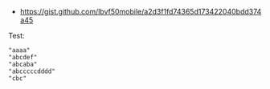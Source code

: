 - https://gist.github.com/lbvf50mobile/a2d3f1fd74365d173422040bdd374a45

Test:
```
"aaaa"
"abcdef"
"abcaba"
"abcccccdddd"
"cbc"
```
